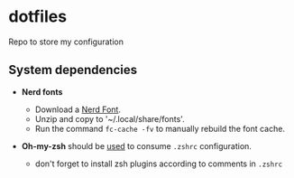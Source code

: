# dotfiles

Repo to store my configuration

## System dependencies

- **Nerd fonts**
  - Download a [Nerd Font](https://www.nerdfonts.com/).
  - Unzip and copy to '~/.local/share/fonts'.
  - Run the command `fc-cache -fv` to manually rebuild the font cache.

- **Oh-my-zsh** should be [used](https://ohmyz.sh/#install) to consume `.zshrc` configuration.
  - don't forget to install zsh plugins according to comments in `.zshrc`
